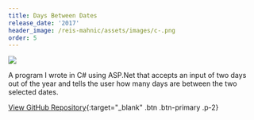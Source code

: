 ```yaml
---
title: Days Between Dates
release_date: '2017'
header_image: /reis-mahnic/assets/images/c-.png
order: 5
---
```

![](/reis-mahnic/assets/images/daysbetweendates.jpg)

A program I wrote in C# using ASP.Net that accepts an input of two days out of the year and tells the user how many days are between the two selected dates.

[View GitHub Repository](https://github.com/reismahnic/Days-Between-Dates-C-Sharp){:target="_blank" .btn .btn-primary .p-2}
